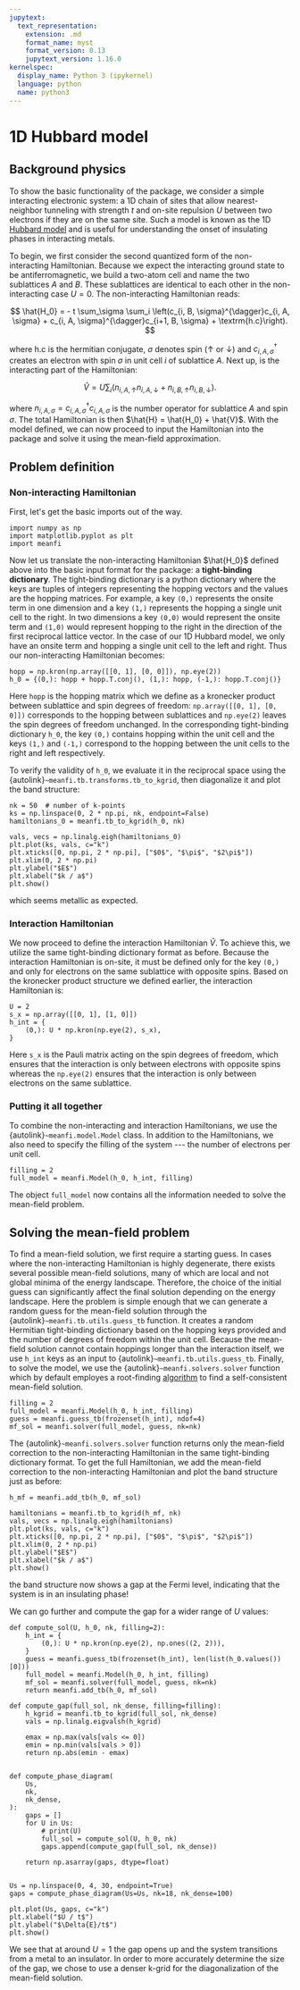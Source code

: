 ```yaml
---
jupytext:
  text_representation:
    extension: .md
    format_name: myst
    format_version: 0.13
    jupytext_version: 1.16.0
kernelspec:
  display_name: Python 3 (ipykernel)
  language: python
  name: python3
---
```


# 1D Hubbard model

## Background physics

To show the basic functionality of the package, we consider a simple interacting electronic system: a 1D chain of sites that allow nearest-neighbor tunneling with strength $t$ and on-site repulsion $U$ between two electrons if they are on the same site.
Such a model is known as the 1D [Hubbard model](https://en.wikipedia.org/wiki/Hubbard_model) and is useful for understanding the onset of insulating phases in interacting metals.

To begin, we first consider the second quantized form of the non-interacting Hamiltonian.
Because we expect the interacting ground state to be antiferromagnetic, we build a two-atom cell and name the two sublattices $A$ and $B$.
These sublattices are identical to each other in the non-interacting case $U=0$.
The non-interacting Hamiltonian reads:

$$
\hat{H_0} = - t \sum_\sigma \sum_i \left(c_{i, B, \sigma}^{\dagger}c_{i, A, \sigma} + c_{i, A, \sigma}^{\dagger}c_{i+1, B, \sigma} + \textrm{h.c}\right).
$$

where $\textrm{h.c}$ is the hermitian conjugate, $\sigma$ denotes spin ($\uparrow$ or $\downarrow$) and $c_{i, A, \sigma}^{\dagger}$ creates an electron with spin $\sigma$ in unit cell $i$ of sublattice $A$.
Next up, is the interacting part of the Hamiltonian:

$$
\hat{V} = U \sum_i \left(n_{i, A, \uparrow} n_{i, A, \downarrow} + n_{i, B, \uparrow} n_{i, B, \downarrow}\right).
$$

where $n_{i, A, \sigma} = c_{i, A, \sigma}^{\dagger}c_{i, A, \sigma}$ is the number operator for sublattice $A$ and spin $\sigma$.
The total Hamiltonian is then $\hat{H} = \hat{H_0} + \hat{V}$.
With the model defined, we can now proceed to input the Hamiltonian into the package and solve it using the mean-field approximation.

## Problem definition

### Non-interacting Hamiltonian

First, let's get the basic imports out of the way.

```{code-cell} ipython3
import numpy as np
import matplotlib.pyplot as plt
import meanfi
```

Now let us translate the non-interacting Hamiltonian $\hat{H_0}$ defined above into the basic input format for the package: a **tight-binding dictionary**.
The tight-binding dictionary is a python dictionary where the keys are tuples of integers representing the hopping vectors and the values are the hopping matrices.
For example, a key `(0,)` represents the onsite term in one dimension and a key `(1,)` represents the hopping a single unit cell to the right.
In two dimensions a key `(0,0)` would represent the onsite term and `(1,0)` would represent hopping to the right in the direction of the first reciprocal lattice vector.
In the case of our 1D Hubbard model, we only have an onsite term and hopping a single unit cell to the left and right.
Thus our non-interacting Hamiltonian  becomes:

```{code-cell} ipython3
hopp = np.kron(np.array([[0, 1], [0, 0]]), np.eye(2))
h_0 = {(0,): hopp + hopp.T.conj(), (1,): hopp, (-1,): hopp.T.conj()}
```

Here `hopp` is the hopping matrix which we define as a kronecker product between sublattice and spin degrees of freedom: `np.array([[0, 1], [0, 0]])` corresponds to the hopping between sublattices and `np.eye(2)` leaves the spin degrees of freedom unchanged.
In the corresponding tight-binding dictionary `h_0`, the key `(0,)` contains hopping within the unit cell and the keys `(1,)` and `(-1,)` correspond to the hopping between the unit cells to the right and left respectively.

To verify the validity of `h_0`, we evaluate it in the reciprocal space using the {autolink}`~meanfi.tb.transforms.tb_to_kgrid`, then diagonalize it and plot the band structure:

```{code-cell} ipython3
nk = 50  # number of k-points
ks = np.linspace(0, 2 * np.pi, nk, endpoint=False)
hamiltonians_0 = meanfi.tb_to_kgrid(h_0, nk)

vals, vecs = np.linalg.eigh(hamiltonians_0)
plt.plot(ks, vals, c="k")
plt.xticks([0, np.pi, 2 * np.pi], ["$0$", "$\pi$", "$2\pi$"])
plt.xlim(0, 2 * np.pi)
plt.ylabel("$E$")
plt.xlabel("$k / a$")
plt.show()
```

which seems metallic as expected.

### Interaction Hamiltonian

We now proceed to define the interaction Hamiltonian $\hat{V}$.
To achieve this, we utilize the same tight-binding dictionary format as before.
Because the interaction Hamiltonian is on-site, it must be defined only for the key `(0,)` and only for electrons on the same sublattice with opposite spins.
Based on the kronecker product structure we defined earlier, the interaction Hamiltonian is:

```{code-cell} ipython3
U = 2
s_x = np.array([[0, 1], [1, 0]])
h_int = {
    (0,): U * np.kron(np.eye(2), s_x),
}
```

Here `s_x` is the Pauli matrix acting on the spin degrees of freedom, which ensures that the interaction is only between electrons with opposite spins whereas the `np.eye(2)` ensures that the interaction is only between electrons on the same sublattice.

### Putting it all together

To combine the non-interacting and interaction Hamiltonians, we use the {autolink}`~meanfi.model.Model` class.
In addition to the Hamiltonians, we also need to specify the filling of the system --- the number of electrons per unit cell.

```{code-cell} ipython3
filling = 2
full_model = meanfi.Model(h_0, h_int, filling)
```

The object `full_model` now contains all the information needed to solve the mean-field problem.

## Solving the mean-field problem

To find a mean-field solution, we first require a starting guess.
In cases where the non-interacting Hamiltonian is highly degenerate, there exists several possible mean-field solutions, many of which are local and not global minima of the energy landscape.
Therefore, the choice of the initial guess can significantly affect the final solution depending on the energy landscape.
Here the problem is simple enough that we can generate a random guess for the mean-field solution through the {autolink}`~meanfi.tb.utils.guess_tb` function.
It creates a random Hermitian tight-binding dictionary based on the hopping keys provided and the number of degrees of freedom within the unit cell.
Because the mean-field solution cannot contain hoppings longer than the interaction itself, we use `h_int` keys as an input to {autolink}`~meanfi.tb.utils.guess_tb`.
Finally, to solve the model, we use the {autolink}`~meanfi.solvers.solver` function which by default employes a root-finding [algorithm](https://docs.scipy.org/doc/scipy/reference/generated/scipy.optimize.anderson.html) to find a self-consistent mean-field solution.

```{code-cell} ipython3
filling = 2
full_model = meanfi.Model(h_0, h_int, filling)
guess = meanfi.guess_tb(frozenset(h_int), ndof=4)
mf_sol = meanfi.solver(full_model, guess, nk=nk)
```

The {autolink}`~meanfi.solvers.solver` function returns only the mean-field correction to the non-interacting Hamiltonian in the same tight-binding dictionary format.
To get the full Hamiltonian, we add the mean-field correction to the non-interacting Hamiltonian and plot the band structure just as before:

```{code-cell} ipython3
h_mf = meanfi.add_tb(h_0, mf_sol)

hamiltonians = meanfi.tb_to_kgrid(h_mf, nk)
vals, vecs = np.linalg.eigh(hamiltonians)
plt.plot(ks, vals, c="k")
plt.xticks([0, np.pi, 2 * np.pi], ["$0$", "$\pi$", "$2\pi$"])
plt.xlim(0, 2 * np.pi)
plt.ylabel("$E$")
plt.xlabel("$k / a$")
plt.show()
```

the band structure now shows a gap at the Fermi level, indicating that the system is in an insulating phase!


We can go further and compute the gap for a wider range of $U$ values:

```{code-cell} ipython3
def compute_sol(U, h_0, nk, filling=2):
    h_int = {
        (0,): U * np.kron(np.eye(2), np.ones((2, 2))),
    }
    guess = meanfi.guess_tb(frozenset(h_int), len(list(h_0.values())[0]))
    full_model = meanfi.Model(h_0, h_int, filling)
    mf_sol = meanfi.solver(full_model, guess, nk=nk)
    return meanfi.add_tb(h_0, mf_sol)

def compute_gap(full_sol, nk_dense, filling=filling):
    h_kgrid = meanfi.tb_to_kgrid(full_sol, nk_dense)
    vals = np.linalg.eigvalsh(h_kgrid)

    emax = np.max(vals[vals <= 0])
    emin = np.min(vals[vals > 0])
    return np.abs(emin - emax)


def compute_phase_diagram(
    Us,
    nk,
    nk_dense,
):
    gaps = []
    for U in Us:
        # print(U)
        full_sol = compute_sol(U, h_0, nk)
        gaps.append(compute_gap(full_sol, nk_dense))

    return np.asarray(gaps, dtype=float)


Us = np.linspace(0, 4, 30, endpoint=True)
gaps = compute_phase_diagram(Us=Us, nk=18, nk_dense=100)

plt.plot(Us, gaps, c="k")
plt.xlabel("$U / t$")
plt.ylabel("$\Delta{E}/t$")
plt.show()
```

We see that at around $U=1$ the gap opens up and the system transitions from a metal to an insulator.  In order to more accurately determine the size of the gap, we chose to use a denser k-grid for the diagonalization of the mean-field solution.
